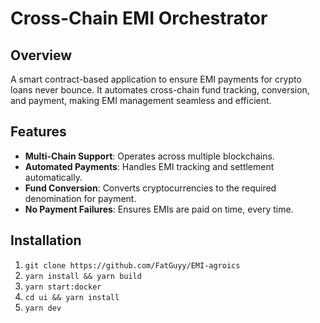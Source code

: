 # Cross-Chain EMI Orchestrator

## Overview
A smart contract-based application to ensure EMI payments for crypto loans never bounce. It automates cross-chain fund tracking, conversion, and payment, making EMI management seamless and efficient.

## Features
- **Multi-Chain Support**: Operates across multiple blockchains.
- **Automated Payments**: Handles EMI tracking and settlement automatically.
- **Fund Conversion**: Converts cryptocurrencies to the required denomination for payment.
- **No Payment Failures**: Ensures EMIs are paid on time, every time.

## Installation
 1. `git clone https://github.com/FatGuyy/EMI-agroics`
 2. `yarn install && yarn build`
 3. `yarn start:docker`
 4. `cd ui && yarn install`
 5. `yarn dev`
